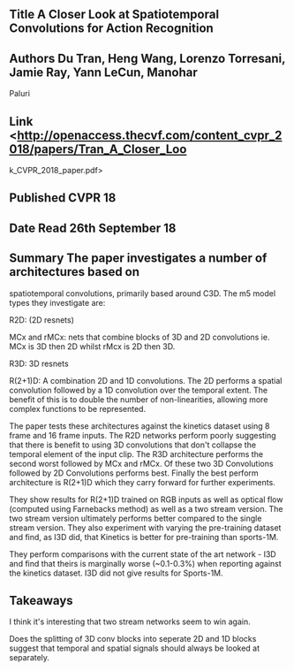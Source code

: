 ## Title A Closer Look at Spatiotemporal Convolutions for Action Recognition


## Authors Du Tran, Heng Wang, Lorenzo Torresani, Jamie Ray, Yann LeCun, Manohar
Paluri


## Link <http://openaccess.thecvf.com/content_cvpr_2018/papers/Tran_A_Closer_Loo
k_CVPR_2018_paper.pdf>


## Published CVPR 18


## Date Read 26th September 18


## Summary The paper investigates a number of architectures based on
spatiotemporal convolutions, primarily based around C3D. The m5 model types they
investigate are:

R2D: (2D resnets)

MCx and rMCx: nets that combine blocks of 3D and 2D convolutions ie. MCx is 3D
then 2D whilst rMcx is 2D then 3D.

R3D: 3D resnets

R(2+1)D: A combination 2D and 1D convolutions. The 2D performs a spatial
convolution followed by a 1D convolution over the temporal extent. The benefit
of this is to double the number of non-linearities, allowing more complex
functions to be represented.

The paper tests these architectures against the kinetics dataset using 8 frame
and 16 frame inputs. The R2D networks perform poorly suggesting that there is
benefit to using 3D convolutions that don't collapse the temporal element of the
input clip. The R3D architecture performs the second worst followed by MCx and
rMCx. Of these two 3D Convolutions followed by 2D Convolutions performs best.
Finally the best perform architecture is R(2+1)D which they carry forward for
further experiments.

They show results for R(2+1)D trained on RGB inputs as well as optical flow (computed using Farnebacks method) as well as a two stream version. The two stream version ultimately performs better compared to the single stream version. They also experiment with varying the pre-training dataset and find, as I3D did, that Kinetics is better for pre-training than sports-1M.


They perform comparisons with the current state of the art network - I3D and
find that theirs is marginally worse (~0.1-0.3%) when reporting against the
kinetics dataset. I3D did not give results for Sports-1M.


## Takeaways

I think it's interesting that two stream networks seem to win again.

Does the splitting of 3D conv blocks into seperate 2D and 1D blocks suggest that temporal and spatial signals should always be looked at separately.



